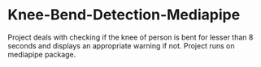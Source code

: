 # Knee-Bend-Detection-Mediapipe
Project deals with checking if the knee of person is bent for lesser than 8 seconds and displays an appropriate warning if not.
Project runs on mediapipe package.
